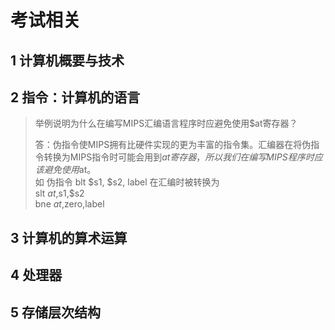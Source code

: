 # 考试相关
## 1 计算机概要与技术


## 2 指令：计算机的语言
>举例说明为什么在编写MIPS汇编语言程序时应避免使用$at寄存器？  
>
>答：伪指令使MIPS拥有比硬件实现的更为丰富的指令集。汇编器在将伪指令转换为MIPS指令时可能会用到$at寄存器，所以我们在编写MIPS程序时应该避免使用$at。  
如 伪指令 blt  $s1, $s2, label 在汇编时被转换为  
slt $at,$s1,$s2  
bne $at,$zero,label    



## 3 计算机的算术运算


## 4 处理器


## 5 存储层次结构
